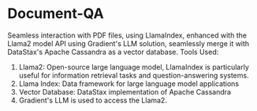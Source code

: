 # Document-QA
Seamless interaction with PDF files, using LlamaIndex, enhanced with the Llama2 model API using Gradient's LLM solution, seamlessly merge it with DataStax's Apache Cassandra as a vector database. 
Tools Used: 
1.	Llama2: Open-source large language model, LlamaIndex is particularly useful for information retrieval tasks and question-answering systems.
2.	Llama Index: Data framework for large language model applications
3.	Vector Database: DataStax implementation of Apache Cassandra
4.	Gradient's LLM is used to access the Llama2.
